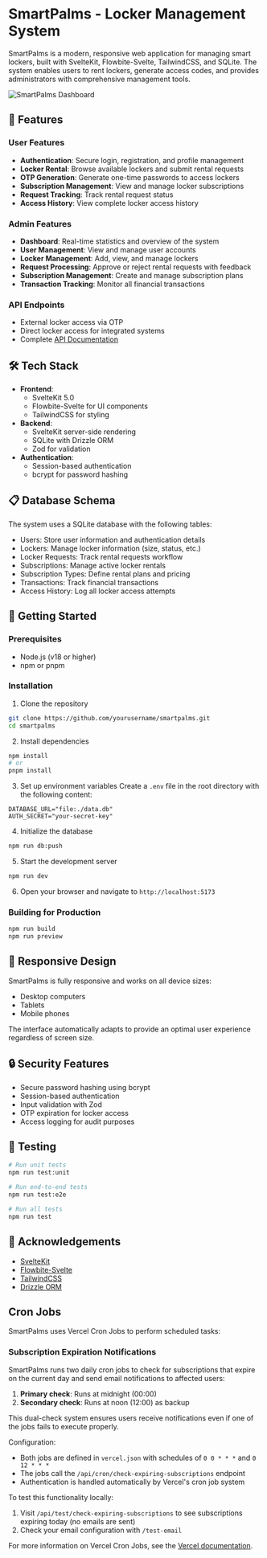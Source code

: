 # SmartPalms - Locker Management System

SmartPalms is a modern, responsive web application for managing smart lockers, built with SvelteKit, Flowbite-Svelte, TailwindCSS, and SQLite. The system enables users to rent lockers, generate access codes, and provides administrators with comprehensive management tools.

![SmartPalms Dashboard](https://via.placeholder.com/800x400?text=SmartPalms+Dashboard)

## 🚀 Features

### User Features

- **Authentication**: Secure login, registration, and profile management
- **Locker Rental**: Browse available lockers and submit rental requests
- **OTP Generation**: Generate one-time passwords to access lockers
- **Subscription Management**: View and manage locker subscriptions
- **Request Tracking**: Track rental request status
- **Access History**: View complete locker access history

### Admin Features

- **Dashboard**: Real-time statistics and overview of the system
- **User Management**: View and manage user accounts
- **Locker Management**: Add, view, and manage lockers
- **Request Processing**: Approve or reject rental requests with feedback
- **Subscription Management**: Create and manage subscription plans
- **Transaction Tracking**: Monitor all financial transactions

### API Endpoints

- External locker access via OTP
- Direct locker access for integrated systems
- Complete [API Documentation](API.md)

## 🛠️ Tech Stack

- **Frontend**:
  - SvelteKit 5.0
  - Flowbite-Svelte for UI components
  - TailwindCSS for styling
- **Backend**:
  - SvelteKit server-side rendering
  - SQLite with Drizzle ORM
  - Zod for validation
- **Authentication**:
  - Session-based authentication
  - bcrypt for password hashing

## 📋 Database Schema

The system uses a SQLite database with the following tables:

- Users: Store user information and authentication details
- Lockers: Manage locker information (size, status, etc.)
- Locker Requests: Track rental requests workflow
- Subscriptions: Manage active locker rentals
- Subscription Types: Define rental plans and pricing
- Transactions: Track financial transactions
- Access History: Log all locker access attempts

## 🚀 Getting Started

### Prerequisites

- Node.js (v18 or higher)
- npm or pnpm

### Installation

1. Clone the repository

```bash
git clone https://github.com/yourusername/smartpalms.git
cd smartpalms
```

2. Install dependencies

```bash
npm install
# or
pnpm install
```

3. Set up environment variables
   Create a `.env` file in the root directory with the following content:

```
DATABASE_URL="file:./data.db"
AUTH_SECRET="your-secret-key"
```

4. Initialize the database

```bash
npm run db:push
```

5. Start the development server

```bash
npm run dev
```

6. Open your browser and navigate to `http://localhost:5173`

### Building for Production

```bash
npm run build
npm run preview
```

## 📱 Responsive Design

SmartPalms is fully responsive and works on all device sizes:

- Desktop computers
- Tablets
- Mobile phones

The interface automatically adapts to provide an optimal user experience regardless of screen size.

## 🔒 Security Features

- Secure password hashing using bcrypt
- Session-based authentication
- Input validation with Zod
- OTP expiration for locker access
- Access logging for audit purposes

## 🧪 Testing

```bash
# Run unit tests
npm run test:unit

# Run end-to-end tests
npm run test:e2e

# Run all tests
npm run test
```

## 🙏 Acknowledgements

- [SvelteKit](https://kit.svelte.dev/)
- [Flowbite-Svelte](https://flowbite-svelte.com/)
- [TailwindCSS](https://tailwindcss.com/)
- [Drizzle ORM](https://orm.drizzle.team/)

## Cron Jobs

SmartPalms uses Vercel Cron Jobs to perform scheduled tasks:

### Subscription Expiration Notifications

SmartPalms runs two daily cron jobs to check for subscriptions that expire on the current day and send email notifications to affected users:

1. **Primary check**: Runs at midnight (00:00)
2. **Secondary check**: Runs at noon (12:00) as backup

This dual-check system ensures users receive notifications even if one of the jobs fails to execute properly.

Configuration:

- Both jobs are defined in `vercel.json` with schedules of `0 0 * * *` and `0 12 * * *`
- The jobs call the `/api/cron/check-expiring-subscriptions` endpoint
- Authentication is handled automatically by Vercel's cron job system

To test this functionality locally:

1. Visit `/api/test/check-expiring-subscriptions` to see subscriptions expiring today (no emails are sent)
2. Check your email configuration with `/test-email`

For more information on Vercel Cron Jobs, see the [Vercel documentation](https://vercel.com/docs/cron-jobs).
